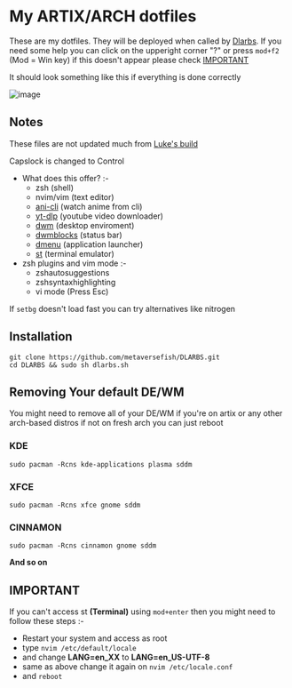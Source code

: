 # My ARTIX/ARCH dotfiles

These are my dotfiles. They will be deployed when called by [Dlarbs](https://github.com/metaversefish/DLARBS).
If you need some help you can click on the upperight corner "?" or press `mod+f2` (Mod = Win key) if this doesn't appear please check [IMPORTANT](https://github.com/metaversefish/dotfiles#important)

It should look something like this if everything is done correctly

![image](https://imgur.com/X1dRe83.png)

## Notes

These files are not updated much from [Luke's build](https://github.com/LukeSmithxyz/voidrice)

Capslock is changed to Control

- What does this offer? :-
	- zsh (shell)
	- nvim/vim (text editor)
	- [ani-cli](https://github.com/pystardust/ani-cli) (watch anime from cli)
	- [yt-dlp](https://github.com/yt-dlp/yt-dlp) (youtube video downloader)
	- [dwm](https://github.com/metaversefish/dwm) (desktop enviroment)
	- [dwmblocks](https://github.com/metaversefish/dwmblocks) (status bar)
	- [dmenu](https://github.com/metaversefish/dmenu) (application launcher)
	- [st](https://github.com/metaversefish/st) (terminal emulator)
- zsh plugins and vim mode :-
	- zshautosuggestions
	- zshsyntaxhighlighting
	- vi mode (Press Esc)

If `setbg` doesn't load fast you can try alternatives like nitrogen

## Installation

```
git clone https://github.com/metaversefish/DLARBS.git
cd DLARBS && sudo sh dlarbs.sh
```

## Removing Your default DE/WM

You might need to remove all of your DE/WM if you're on artix or any other arch-based distros if not on fresh arch you can just reboot

### KDE
```
sudo pacman -Rcns kde-applications plasma sddm
```
### XFCE
```
sudo pacman -Rcns xfce gnome sddm
```
### CINNAMON
```
sudo pacman -Rcns cinnamon gnome sddm
```
**And so on**

## IMPORTANT

If you can't access st **(Terminal)** using `mod+enter` then you might need to follow these steps :-

+ Restart your system and access as root
+ type `nvim /etc/default/locale`
+ and change **LANG=en_XX** to **LANG=en_US-UTF-8**
+ same as above change it again on `nvim /etc/locale.conf`
+ and `reboot`
